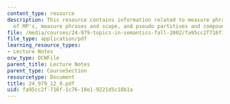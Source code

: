 ```yaml
---
content_type: resource
description: This resource contains information related to measure phrases, sematics
  of MP's, measure phrases and scope, and pseudo partitives and compounds.
file: /media/courses/24-979-topics-in-semantics-fall-2002/fa95cc2f716f1c7610e19221d5c18b1a_24_979_12_9.pdf
file_type: application/pdf
learning_resource_types:
- Lecture Notes
ocw_type: OCWFile
parent_title: Lecture Notes
parent_type: CourseSection
resourcetype: Document
title: 24_979_12_9.pdf
uid: fa95cc2f-716f-1c76-10e1-9221d5c18b1a
---
```

